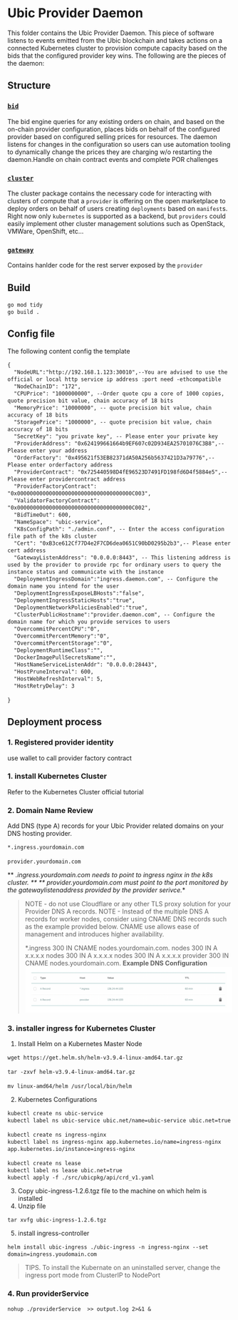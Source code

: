 # Ubic Provider Daemon


This folder contains the Ubic Provider Daemon. This piece of software listens to events emitted from the Ubic blockchain and takes actions on a connected Kubernetes cluster to provision compute capacity based on the bids that the configured provider key wins. The following are the pieces of the daemon:


## Structure

### [`bid`](./bid)

The bid engine queries for any existing orders on chain, and based on the on-chain provider configuration, places bids on behalf of the configured provider based on configured selling prices for resources. The daemon listens for changes in the configuration so users can use automation tooling to dynamically change the prices they are charging w/o restarting the daemon.Handle on chain contract events and complete POR challenges

### [`cluster`](./cluster)

The cluster package contains the necessary code for interacting with clusters of compute that a `provider` is offering on the open marketplace to deploy orders on behalf of users creating `deployments` based on `manifest`s. Right now only `kubernetes` is supported as a backend, but `providers` could easily implement other cluster management solutions such as OpenStack, VMWare, OpenShift, etc...


### [`gateway`](./gateway)

Contains hanlder code for the rest server exposed by the `provider`

## Build
```
go mod tidy
go build .
```
## Config file
The following content config the template
```
{
  "NodeURL":"http://192.168.1.123:30010",--You are advised to use the official or local http service ip address :port need -ethcompatible
  "NodeChainID": "172",
  "CPUPrice": "1000000000", --Order quote cpu a core of 1000 copies, quote precision bit value, chain accuracy of 18 bits
  "MemoryPrice": "10000000", -- quote precision bit value, chain accuracy of 18 bits
  "StoragePrice": "1000000", -- quote precision bit value, chain accuracy of 18 bits
  "SecretKey": "you private key", -- Please enter your private key
  "ProviderAddress": "0x624199661664b9EF607c02D934EA25701076C3B8",-- Please enter your address
  "OrderFactory": "0x495621f53EB82371dA50A256b5637421D3a79776",-- Please enter orderfactory address
  "ProviderContract": "0x725440598D4fE96523D7491FD198fd6D4f5884e5",-- Please enter providercontract address
  "ProviderFactoryContract": "0x000000000000000000000000000000000000C003",
  "ValidatorFactoryContract": "0x000000000000000000000000000000000000C002",
  "BidTimeOut": 600,
  "NameSpace": "ubic-service",
  "K8sConfigPath": "./admin.conf", -- Enter the access configuration file path of the k8s cluster
  "Cert": "0xB3ce612Cf77D4e2F7CD6dea0651C90bD0295b2b3",-- Please enter cert address
  "GatewayListenAddress": "0.0.0.0:8443", -- This listening address is used by the provider to provide rpc for ordinary users to query the instance status and communicate with the instance
  "DeploymentIngressDomain":"ingress.daemon.com", -- Configure the domain name you intend for the user
  "DeploymentIngressExposeLBHosts":"false",
  "DeploymentIngressStaticHosts":"true",
  "DeploymentNetworkPoliciesEnabled":"true",
  "ClusterPublicHostname":"provider.daemon.com", -- Configure the domain name for which you provide services to users
  "OvercommitPercentCPU":"0",
  "OvercommitPercentMemory":"0",
  "OvercommitPercentStorage":"0",
  "DeploymentRuntimeClass":"",
  "DockerImagePullSecretsName":"",
  "HostNameServiceListenAddr": "0.0.0.0:28443",
  "HostPruneInterval": 600,
  "HostWebRefreshInterval": 5,
  "HostRetryDelay": 3

}
```
## Deployment process

### 1. Registered provider identity

use wallet to call provider factory contract

### 1. install Kubernetes Cluster

Refer to the Kubernetes Cluster official tutorial

### 2. Domain Name Review

Add DNS (type A) records for your Ubic Provider related domains on your DNS hosting provider.
```
*.ingress.yourdomain.com

provider.yourdomain.com
```
** *.ingress.yourdomain.com needs to point to ingress nginx in the k8s cluster. **
** provider.yourdomain.com must point to the port monitored by the gatewaylistenaddress provided by the provider serivce.**
> NOTE - do not use Cloudflare or any other TLS proxy solution for your Provider DNS A records.
> NOTE - Instead of the multiple DNS A records for worker nodes, consider using CNAME DNS records such as the example provided below.  CNAME use allows ease of management and introduces higher availability.
>
> *.ingress 300 IN CNAME nodes.yourdomain.com.
> nodes 300 IN A x.x.x.x
> nodes 300 IN A x.x.x.x
> nodes 300 IN A x.x.x.x
> provider 300 IN CNAME nodes.yourdomain.com.
**Example DNS Configuration**
![img.png](img.png)
### 3. installer ingress for Kubernetes Cluster
1. Install Helm on a Kubernetes Master Node
```
wget https://get.helm.sh/helm-v3.9.4-linux-amd64.tar.gz

tar -zxvf helm-v3.9.4-linux-amd64.tar.gz

mv linux-amd64/helm /usr/local/bin/helm

```
2. Kubernetes Configurations
```
kubectl create ns ubic-service
kubectl label ns ubic-service ubic.net/name=ubic-service ubic.net=true

kubectl create ns ingress-nginx
kubectl label ns ingress-nginx app.kubernetes.io/name=ingress-nginx app.kubernetes.io/instance=ingress-nginx

kubectl create ns lease
kubectl label ns lease ubic.net=true
kubectl apply -f ./src/ubicpkg/api/crd_v1.yaml
```
3. Copy ubic-ingress-1.2.6.tgz file to the machine on which helm is installed
4. Unzip file
```
tar xvfg ubic-ingress-1.2.6.tgz
```
5. install ingress-controller
```
helm install ubic-ingress ./ubic-ingress -n ingress-nginx --set domain=ingress.youdomain.com
```
> TIPS. To install the Kubernate on an uninstalled server, change the ingress port mode from ClusterIP to NodePort
### 4. Run providerService
```
nohup ./providerService  >> output.log 2>&1 &
```

   

